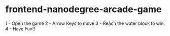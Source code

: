 frontend-nanodegree-arcade-game
===============================
1 - Open the game 
2 - Arrow Keys to move 
3 - Reach the water block to win.
4 - Have Fun!!